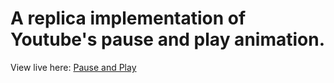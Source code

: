 # A replica implementation of Youtube's pause and play animation.

View live here: [Pause and Play]

[Pause and Play]: https://nwoye-ezekiel.github.io/pause-and-play/

